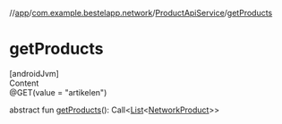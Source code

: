 //[app](../../index.md)/[com.example.bestelapp.network](../index.md)/[ProductApiService](index.md)/[getProducts](get-products.md)



# getProducts  
[androidJvm]  
Content  
@GET(value = "artikelen")  
  
abstract fun [getProducts](get-products.md)(): Call<[List](https://kotlinlang.org/api/latest/jvm/stdlib/kotlin.collections/-list/index.html)<[NetworkProduct](../../com.example.bestelapp.data.product/-network-product/index.md)>>  



